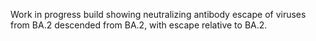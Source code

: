 Work in progress build showing neutralizing antibody escape of viruses from BA.2 descended from BA.2, with escape relative to BA.2.
